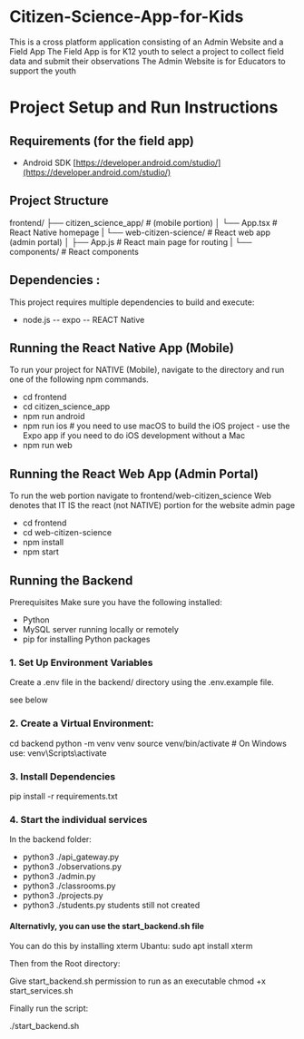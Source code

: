 # Citizen-Science-App-for-Kids

This is a cross platform application consisting of an Admin Website and a Field App
The Field App is for K12 youth to select a project to collect field data and submit their observations
The Admin Website is for Educators to support the youth

# Project Setup and Run Instructions

## Requirements (for the field app)

-   Android SDK [https://developer.android.com/studio/](https://developer.android.com/studio/)

## Project Structure

frontend/
├── citizen_science_app/ # (mobile portion)
│ └── App.tsx # React Native homepage
|
└── web-citizen-science/ # React web app (admin portal)
│ ├── App.js # React main page for routing
| └── components/ # React components

## Dependencies :

This project requires multiple dependencies to build and execute:

-   node.js
    -- expo
    -- REACT Native

## Running the React Native App (Mobile)

To run your project for NATIVE (Mobile), navigate to the directory and run one of the following npm commands.

-   cd frontend
-   cd citizen_science_app
-   npm run android
-   npm run ios # you need to use macOS to build the iOS project - use the Expo app if you need to do iOS development without a Mac
-   npm run web

## Running the React Web App (Admin Portal)

To run the web portion navigate to frontend/web-citizen_science
Web denotes that IT IS the react (not NATIVE) portion for the website admin page

-   cd frontend
-   cd web-citizen-science
-   npm install
-   npm start

## Running the Backend

Prerequisites
Make sure you have the following installed:

-   Python
-   MySQL server running locally or remotely
-   pip for installing Python packages

### 1. Set Up Environment Variables

Create a .env file in the backend/ directory using the .env.example file.

see below

### 2. Create a Virtual Environment:

cd backend
python -m venv venv
source venv/bin/activate # On Windows use: venv\Scripts\activate

### 3. Install Dependencies

pip install -r requirements.txt

### 4. Start the individual services

In the backend folder:

-   python3 ./api_gateway.py
-   python3 ./observations.py
-   python3 ./admin.py
-   python3 ./classrooms.py
-   python3 ./projects.py
-   python3 ./students.py students still not created

#### Alternativly, you can use the start_backend.sh file

You can do this by installing xterm
Ubantu:
sudo apt install xterm

Then from the Root directory:

Give start_backend.sh permission to run as an executable
chmod +x start_services.sh

Finally run the script:

./start_backend.sh
